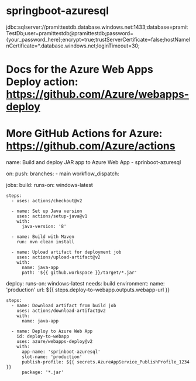 # springboot-azuresql
jdbc:sqlserver://pramittestdb.database.windows.net:1433;database=pramitTestDb;user=pramittestdb@pramittestdb;password={your_password_here};encrypt=true;trustServerCertificate=false;hostNameInCertificate=*.database.windows.net;loginTimeout=30;


# Docs for the Azure Web Apps Deploy action: https://github.com/Azure/webapps-deploy
# More GitHub Actions for Azure: https://github.com/Azure/actions

name: Build and deploy JAR app to Azure Web App - sprinboot-azuresql

on:
  push:
    branches:
      - main
  workflow_dispatch:

jobs:
  build:
    runs-on: windows-latest

    steps:
      - uses: actions/checkout@v2

      - name: Set up Java version
        uses: actions/setup-java@v1
        with:
          java-version: '8'

      - name: Build with Maven
        run: mvn clean install

      - name: Upload artifact for deployment job
        uses: actions/upload-artifact@v2
        with:
          name: java-app
          path: '${{ github.workspace }}/target/*.jar'

  deploy:
    runs-on: windows-latest
    needs: build
    environment:
      name: 'production'
      url: ${{ steps.deploy-to-webapp.outputs.webapp-url }}

    steps:
      - name: Download artifact from build job
        uses: actions/download-artifact@v2
        with:
          name: java-app

      - name: Deploy to Azure Web App
        id: deploy-to-webapp
        uses: azure/webapps-deploy@v2
        with:
          app-name: 'sprinboot-azuresql'
          slot-name: 'production'
          publish-profile: ${{ secrets.AzureAppService_PublishProfile_1234 }}
          package: '*.jar'
